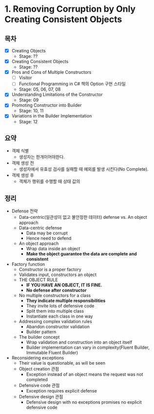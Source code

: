 ﻿# 1. Removing Corruption by Only Creating Consistent Objects
 
 ## 목차
 - [x] Creating Objects
   - Stage: ??
 - [x] Creating Consistent Objects
   - Stage: ??
 - [x] Pros and Cons of Multiple Constructors
   - [ ] Visitor
   - [ ] Functional Programming in C# 책의 Option 구현 스타일
   - Stage: 05, 06, 07, 08
 - [x] Understanding Limitations of the Constructor
   - Stage: 09
 - [x] Promoting Constructor into Builder
   - Stage: 10, 11
 - [x] Variations in the Builder Implementation
   - Stage: 12

## 요약
- 객체 식별
  - 생성자는 한개이어야한다.
- 객체 생성 전
  - 생성자에서 유효성 검사를 실패할 때 예외를 발생 시킨다(No Complete).
- 객체 생성 후
  - 객체가 행위를 수행할 때 상태 값의 

## 정리
- Defense 전략
  - Data-centric(일관성이 없고 불안정한 데이터) defense vs. An object approach 
  - Data-centric defense
    - Data may be corrupt
    - Hence need to defend
  - An object approach
    - Wrap data inside an object
    - **Make the object guarantee the data are complete and consistent**
- Factory function
  - Constructor is a proper factory
  - Validates input, constructors an object
  - THE OBJECT RULE
    - **IF YOU HAVE AN OBJECT, IT IS FINE.**
    - **No defense after constructor**
  - No multiple constructors for a class
    - **They indicate multiple responsibilities**
    - They invite lots of defensive code
    - Split them into multiple class
    - Instantiate each class in one way
  - Addressing complex validation rules
    - Abandon constructor validation
    - Builder pattern
  - The builder concept
    - Wrap validation and construction into an object itself
    - Builder implementation can vary in complexity(Fluent Builder, Immutable Fluent Builder)
- Reconsidering exceptions
  - Their value is questionable, as will be seen
  - Object creation 관점
    - Exception instead of an object means the request was not completed
  - Defensive code 관점
    - Exception requires explicit defense
  - Defensive design 관점
    - Defensive design with no exceptions promises no explicit defensive code

